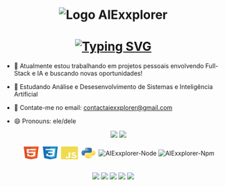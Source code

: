 <h1 align="center">
    <img src="https://cdn.discordapp.com/attachments/1100606273633914941/1153202513881870406/AIEXX_Minimalist_Logo_-_White.png" alt="Logo AIExxplorer" width="250" height="125">
</h1>

  ##

<h1 align="center">
    <a href="https://git.io/typing-svg"><img src="https://readme-typing-svg.herokuapp.com?font=Teko&size=35&duration=4000&pause=1000&color=8231F7&width=435&lines=Ol%C3%A1!+%F0%9F%91%8B%F0%9F%8F%BB;Me+chamo+Wagner+Rafael;Conhecido+como+AIExxplorer+%F0%9F%9A%80" alt="Typing SVG" /></a>
</h1>


- 🔭 Atualmente estou trabalhando em projetos pessoais envolvendo Full-Stack e IA e buscando novas oportunidades!
- 🌱 Estudando Análise e Desesenvolvimento de Sistemas e Inteligência Artificial
- 📩 Contate-me no email: contactaiexxplorer@gmail.com
- 😄 Pronouns: ele/dele

  <div align="center">
    <a href-"https://beacons.ai/aiexxplorer">
    <img height-"180em" src="https://github-readme-stats.vercel.app/api?username=AIExxplorer&theme=vision-friendly-dark&show_icons=true"/>
    <img height-"180em" src="https://github-readme-stats.vercel.app/api/top-langs/?username=AIExxplorer&layout-compact&langs_count-16&theme=vision-friendly-dark/>
  </div>

  ##

  <div style="display: inline_block"><br>
  <img align="center" alt="AIExxplorer-HTML" height="30" width="40" src="https://raw.githubusercontent.com/devicons/devicon/master/icons/html5/html5-original.svg">
  <img align="center" alt="AIExxplorer-CSS" height="30" width="40" src="https://raw.githubusercontent.com/devicons/devicon/master/icons/css3/css3-original.svg">
  <img align="center" alt="AIExxplorer-Js" height="30" width="40" src="https://raw.githubusercontent.com/devicons/devicon/master/icons/javascript/javascript-plain.svg">
  <img align="center" alt="AIExxplorer-Python" height="30" width="40" src="https://raw.githubusercontent.com/devicons/devicon/master/icons/python/python-original.svg">
  <img align="center" alt="AIExxplorer-Node" height="30" width="40" src="https://cdn.jsdelivr.net/gh/devicons/devicon/icons/nodejs/nodejs-original.svg" />
  <img align="center" alt="AIExxplorer-Npm" height="30" width="40" src="https://cdn.jsdelivr.net/gh/devicons/devicon/icons/npm/npm-original-wordmark.svg" />
  </div>

 ##

 <div align="center"> 
  <a href="https://www.youtube.com/@aiexxplorer/" target="_blank"><img src="https://img.shields.io/badge/YouTube-FF0000?style=for-the-badge&logo=youtube&logoColor=white" target="_blank"></a>
  <a href="https://www.instagram.com/aiexxplorer/" target="_blank"><img src="https://img.shields.io/badge/-Instagram-%23E4405F?style=for-the-badge&logo=instagram&logoColor=white" target="_blank"></a>
  <a href="https://discord.gg/TDqF54quAH" target="_blank"><img src="https://img.shields.io/badge/Discord-7289DA?style=for-the-badge&logo=discord&logoColor=white" target="_blank"></a> 
  <a href = "mailto:contactaiexxplorer@gmail.com"><img src="https://img.shields.io/badge/-Gmail-%23333?style=for-the-badge&logo=gmail&logoColor=white" target="_blank"></a>
  <a href="https://www.linkedin.com/in/aiexxplorer/" target="_blank"><img src="https://img.shields.io/badge/-LinkedIn-%230077B5?style=for-the-badge&logo=linkedin&logoColor=white" target="_blank"></a> 

</div>
